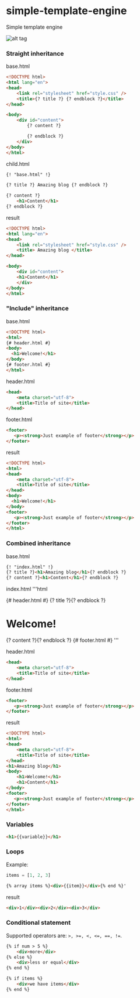 # simple-template-engine

Simple template engine

![alt tag](https://travis-ci.org/smirnoval/simple-template-engine.svg?branch=master)


### Straight inheritance

base.html
```html
<!DOCTYPE html>
<html lang="en">
<head>
    <link rel="stylesheet" href="style.css" />
    <title>{? title ?} {? endblock ?}</title>
</head>

<body>
    <div id="content">
        {? content ?}

        {? endblock ?}
    </div>
</body>
</html>
```

child.html
```html
{! "base.html" !}

{? title ?} Amazing blog {? endblock ?}

{? content ?}
    <h1>Content</h1>
{? endblock ?}
```

result
```html
<!DOCTYPE html>
<html lang="en">
<head>
    <link rel="stylesheet" href="style.css" />
    <title> Amazing blog </title>
</head>

<body>
    <div id="content">
    <h1>Content</h1>
    </div>
</body>
</html>
```


### "Include" inheritance

base.html
```html
<!DOCTYPE html>
<html>
{# header.html #}
<body>
  <h1>Welcome!</h1>
</body>
{# footer.html #}
</html>
```

header.html
```html
<head>
    <meta charset="utf-8">
    <title>Title of site</title>
</head>
```

footer.html
```html
<footer>
   <p><strong>Just example of footer</strong></p>
</footer>
```

result
```html
<!DOCTYPE html>
<html>
<head>
    <meta charset="utf-8">
    <title>Title of site</title>
</head>
<body>
  <h1>Welcome!</h1>
</body>
<footer>
   <p><strong>Just example of footer</strong></p>
</footer>
</html>
```


### Combined inheritance

base.html
```html
{! "index.html" !}
{? title ?}<h1>Amazing blog</h1>{? endblock ?}
{? content ?}<h1>Content</h1>{? endblock ?}
```

index.html
'''html
<!DOCTYPE html>
<html>
{# header.html #}
{? title ?}{? endblock ?}
<body>
    <h1>Welcome!</h1>
    {? content ?}{? endblock ?}
</body>
{# footer.html #}
</html>
'''

header.html
```html
<head>
    <meta charset="utf-8">
    <title>Title of site</title>
</head>
```

footer.html
```html
<footer>
   <p><strong>Just example of footer</strong></p>
</footer>
```

result
```html
<!DOCTYPE html>
<html>
<head>
    <meta charset="utf-8">
    <title>Title of site</title>
</head>
<h1>Amazing blog</h1>
<body>
    <h1>Welcome!</h1>
    <h1>Content</h1>
</body>
<footer>
   <p><strong>Just example of footer</strong></p>
</footer>
</html>
```


### Variables

```html
<h1>{{variable}}</h1>
```

### Loops

Example:

```python
items = [1, 2, 3]
```

```html
{% array items %}<div>{{item}}</div>{% end %}'
```

result
```html
<div>1</div><div>2</div><div>3</div>
```

### Conditional statement

Supported operators are: `>, >=, <, <=, ==, !=`.

```html
{% if num > 5 %}
    <div>more</div>
{% else %}
    <div>less or equal</div>
{% end %}

{% if items %}
    <div>we have items</div>
{% end %}
```